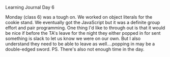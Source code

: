 Learning Journal Day 6

Monday (class 6) was a tough on.  We worked on object literals for the cookie stand.  We eventually got the JavaScript but it was a definite group effort and pair programming.  One thing I'd like to through out is that it would be nice if before the TA's leave for the night they either popped in for sent something is slack to let us know we were on our own.  But I also understand they need to be able to leave as well....popping in may be a double-edged sword.
PS. There's also not enough time in the day.
